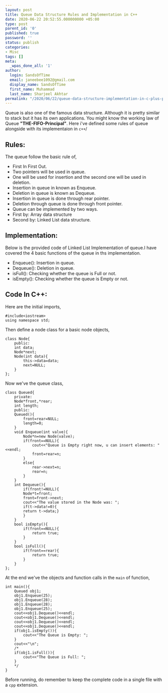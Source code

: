 ```yaml
---
layout: post
title: Queue Data Structure Rules and Implementation in C++
date: 2020-06-22 20:52:55.000000000 +05:00
type: post
parent_id: '0'
published: true
password: ''
status: publish
categories:
- Misc
tags: []
meta:
  _wpas_done_all: '1'
author:
  login: SandsOfTime
  email: janeebee1092@gmail.com
  display_name: SandsOfTime
  first_name: Muhammad
  last_name: Sharjeel Akhtar
permalink: "/2020/06/22/queue-data-structure-implementation-in-c-plus-plus"
---
```

Queue is also one of the famous data structure. Although it is pretty similar to stack but it has its own applications. You might know the working law of Queue **"THE-FIFO-Principal"**. Here i've defined some rules of queue alongside with its implementaion in `c++`/

## Rules:

The queue follow the basic rule of, 

* First In First Out.
* Two pointers will be used in queue.
* One will be used for insertion and the second one will be used in deletion.
* Insertion in queue in known as Enqueue.
* Deletion in queue is known as Dequeue.
* Insertion in queue is done through rear pointer.
* Deletion through queue is done through front pointer.
* Queue can be implemented by two ways.
* First by: Array data structure
* Second by: Linked List data structure.

## Implementation:

Below is the provided code of Linked List Implementation of queue.I have covered the 4 basic functions of the queue in ths implementation.

* Enqueue(): Insertion in queue.
* Dequeue(): Deletion in queue.
* isFull(): Checking whether the queue is Full or not.
* isEmpty(): Checking whether the queue is Empty or not.

## Code In C++:

Here are the initial imports,

```
#include<iostream>
using namespace std;
```

Then define a node class for a basic node objects,

```
class Node{
    public:
    int data;
    Node*next;
    Node(int data){
        this->data=data;
        next=NULL;
    }
};
```

Now we've the queue class,

```
class Queued{
    private:
    Node*front,*rear;
    int length;
    public:
    Queued(){
        front=rear=NULL;
        length=0;
    }
    void Enqueue(int valve){
        Node*n=new Node(valve);
        if(front==NULL){
            cout<<"Queue is Empty right now, u can insert elements: "<<endl;
            front=rear=n;
        }
        else{
            rear->next=n;
            rear=n;
        }
    }
    int Dequeue(){
        if(front!=NULL){
        Node*t=front;
        front=front->next;
        cout<<"The value stored in the Node was: ";
        if(t->data!=0){
        return t->data;}
        }
    }
    bool isEmpty(){
        if(front==NULL){
            return true;
        }
    }
    bool isFull(){
        if(front==rear){
            return true;
        }
    }
};
```

At the end we've the objects and function calls in the `main` of function,

```
int main(){
    Queued obj1;
    obj1.Enqueue(25);
    obj1.Enqueue(28);
    obj1.Enqueue(28);
    obj1.Enqueue(25);
    cout<<obj1.Dequeue()<<endl;
    cout<<obj1.Dequeue()<<endl;
    cout<<obj1.Dequeue()<<endl;
    cout<<obj1.Dequeue()<<endl;
    if(obj1.isEmpty()){
        cout<<"The Queue is Empty: ";
    }
    cout<<"\n";
    /*
    if(obj1.isFull()){
        cout<<"The Queue is Full: ";
    }
    */
}
```

Before running, do remember to keep the complete code in a single file with a `cpp` extension.